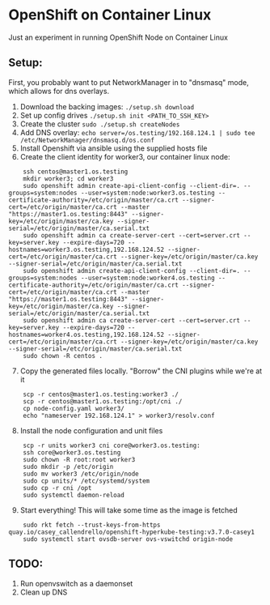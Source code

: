 # OpenShift on Container Linux

Just an experiment in running OpenShift Node on Container Linux

## Setup:

First, you probably want to put NetworkManager in to "dnsmasq"  mode, which allows for dns overlays. 

1. Download the backing images:
    `./setup.sh download`
2. Set up config drives
    `./setup.sh init <PATH_TO_SSH_KEY>`
3. Create the cluster
    `sudo ./setup.sh createNodes`
4. Add DNS overlay:
    `echo server=/os.testing/192.168.124.1 | sudo tee /etc/NetworkManager/dnsmasq.d/os.conf`
5. Install Openshift via ansible using the supplied hosts file
6. Create the client identity for worker3, our container linux node:
```
    ssh centos@master1.os.testing
    mkdir worker3; cd worker3
    sudo openshift admin create-api-client-config --client-dir=. --groups=system:nodes --user=system:node:worker3.os.testing --certificate-authority=/etc/origin/master/ca.crt --signer-cert=/etc/origin/master/ca.crt --master "https://master1.os.testing:8443" --signer-key=/etc/origin/master/ca.key --signer-serial=/etc/origin/master/ca.serial.txt
    sudo openshift admin ca create-server-cert --cert=server.crt --key=server.key --expire-days=720 --hostnames=worker3.os.testing,192.168.124.52 --signer-cert=/etc/origin/master/ca.crt --signer-key=/etc/origin/master/ca.key --signer-serial=/etc/origin/master/ca.serial.txt
    sudo openshift admin create-api-client-config --client-dir=. --groups=system:nodes --user=system:node:worker4.os.testing --certificate-authority=/etc/origin/master/ca.crt --signer-cert=/etc/origin/master/ca.crt --master "https://master1.os.testing:8443" --signer-key=/etc/origin/master/ca.key --signer-serial=/etc/origin/master/ca.serial.txt
    sudo openshift admin ca create-server-cert --cert=server.crt --key=server.key --expire-days=720 --hostnames=worker4.os.testing,192.168.124.52 --signer-cert=/etc/origin/master/ca.crt --signer-key=/etc/origin/master/ca.key --signer-serial=/etc/origin/master/ca.serial.txt
    sudo chown -R centos .
```
7. Copy the generated files locally. "Borrow" the CNI plugins while we're at it
```
    scp -r centos@master1.os.testing:worker3 ./
    scp -r centos@master1.os.testing:/opt/cni ./
    cp node-config.yaml worker3/
    echo "nameserver 192.168.124.1" > worker3/resolv.conf
```
8. Install the node configuration and unit files
```
    scp -r units worker3 cni core@worker3.os.testing:
    ssh core@worker3.os.testing
    sudo chown -R root:root worker3
    sudo mkdir -p /etc/origin
    sudo mv worker3 /etc/origin/node
    sudo cp units/* /etc/systemd/system
    sudo cp -r cni /opt
    sudo systemctl daemon-reload
```
9. Start everything! This will take some time as the image is fetched
```
    sudo rkt fetch --trust-keys-from-https quay.io/casey_callendrello/openshift-hyperkube-testing:v3.7.0-casey1 
    sudo systemctl start ovsdb-server ovs-vswitchd origin-node
```


## TODO:
1. Run openvswitch as a daemonset
2. Clean up DNS
